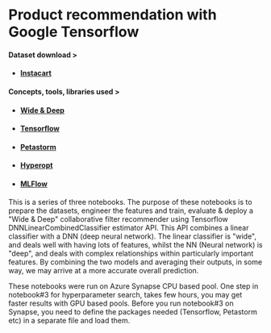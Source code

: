 # Product recommendation with Google Tensorflow

#### Dataset download > 
* #### [Instacart](https://www.kaggle.com/c/instacart-market-basket-analysis)

#### Concepts, tools, libraries used >
* #### [Wide & Deep](https://ai.googleblog.com/2016/06/wide-deep-learning-better-together-with.html)
* #### [Tensorflow](https://www.tensorflow.org/)
* #### [Petastorm](https://github.com/uber/petastorm)
* #### [Hyperopt](https://github.com/hyperopt/hyperopt)
* #### [MLFlow](https://mlflow.org/)

This is a series of three notebooks. The purpose of these notebooks is to prepare the datasets, engineer the features and train, evaluate & deploy a "Wide & Deep" collaborative filter recommender using Tensorflow DNNLinearCombinedClassifier estimator API.
This API combines a linear classifier with a DNN (deep neural network). The linear classifier is "wide", and deals well with having lots of features, whilst the NN (Neural network) is "deep", and deals with complex relationships within particularly important features. By combining the two models and averaging their outputs, in some way, we may arrive at a more accurate overall prediction. 

These notebooks were run on Azure Synapse CPU based pool. One step in notebook#3 for hyperparameter search, takes few hours, you may get faster results with GPU based pools. Before you run notebook#3 on Synapse, you need to define the packages needed (Tensorflow, Petastorm etc) in a separate file and load them.

